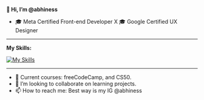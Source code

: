<b font-size=42>👋 Hi, I’m @abhiness </b>
- 🎓 Meta Certified Front-end Developer X 🎓 Google Certified UX Designer

<hr>
<b>My Skills:</b> 

[![My Skills](https://skillicons.dev/icons?i=html,css,js,react,sass,tailwind,figma)](https://skillicons.dev)
<hr>

- 🧠 Current courses: freeCodeCamp, and CS50.
- 💞️ I’m looking to collaborate on learning projects. 
- 📫 How to reach me: Best way is my IG @abhiness

<!---
abhiness/abhiness is a ✨ special ✨ repository because its `README.md` (this file) appears on your GitHub profile.
You can click the Preview link to take a look at your changes.
--->

